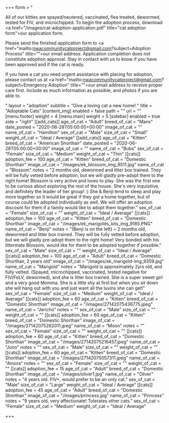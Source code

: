 +++
form = "<p>All of our kitties are spayed/neutered, vaccinated, flea treated, dewormed, tested for FIV, and microchipped. To begin the adoption process, download <a href=\"/images/cat-adoption-application.pdf\" title=\"cat adoption form\">our application form</a>.</p><p>Please send the finished application form to <a href=\"mailto:nwacommunitycatproject@gmail.com?subject=Adoption Process\" title=\"\">our email address</a>. Application completion does not constitute adoption approval. Stay in contact with us to know if you have been approved and if the cat is ready.</p><p>If you have a cat you need urgent assistance with placing for adoption, please contact us at <a href=\"mailto:nwacommunitycatproject@gmail.com?subject=Emergency Adoption\" title=\"\">our email address</a> to receive proper care first.  Include as much information as possible, and photos if you are able to.  </p>"
layout = "adoption"
subtitle = "Give a loving cat a new home! "
title = "Adoptable Cats"
[content_img]
enabled = false
path = ""
url = ""
[menu.footer]
weight = 4
[menu.main]
weight = 5
[sidebar]
enabled = true
side = "right"
[[add_cats]]
age_of_cat = "Adult"
breed_of_cat = "Manx"
date_posted = "2020-06-28T05:00:00+00:00"
image_of_cat = ""
name_of_cat = "Hamilton"
sex_of_cat = "Male"
size_of_cat = "Small"
weight_of_cat = "Ideal / Average"
[[add_cats]]
age_of_cat = "Kitten"
breed_of_cat = "American Shorthair"
date_posted = "2020-06-28T05:00:00+00:00"
image_of_cat = ""
name_of_cat = "Bubs"
sex_of_cat = "Female"
size_of_cat = "Medium"
weight_of_cat = "Thin"
[[cats]]
adoption_fee = 100
age_of_cat = "Kitten"
breed_of_cat = "Domestic Shorthair"
image_of_cat = "/images/ek_blossom_img_9511.jpg"
name_of_cat = "Blossom"
notes = "2 months old, dewormed and litter box trained.  They will be fully vetted before adoption, but we will gladly pre-adopt them to the right home!  Blossom is very active and loves to play. She was the first one to be curious about exploring the rest of the house. She's very inquisitive, and definitely the leader of her group! :) She & Benji tend to sleep and play more together so it would be great if they got a home together, but of course could be adopted individually as well.  We will offer an adoption discount for them if a family would like to adopt them together."
sex_of_cat = "Female"
size_of_cat = ""
weight_of_cat = "Ideal / Average"
[[cats]]
adoption_fee = 100
age_of_cat = "Kitten"
breed_of_cat = "Domestic Shorthair"
image_of_cat = "/images/ek_marigolds_kits_img_9185.PNG"
name_of_cat = "Benji"
notes = "(Benji is on the left) ~ 2 months old, dewormed and litter box trained.  They will be fully vetted before adoption, but we will gladly pre-adopt them to the right home!  Very bonded with his littermate Blossom, would like for them to be adopted together if possible."
sex_of_cat = "Male"
size_of_cat = ""
weight_of_cat = "Ideal / Average"
[[cats]]
adoption_fee = 100
age_of_cat = "Adult"
breed_of_cat = "Domestic Shorthair, 2 years old"
image_of_cat = "/images/ek_marigold-img_9359.jpg"
name_of_cat = "Marigold"
notes = "Marigold is approximately 2yrs old, and fully vetted.  (Spayed, microchipped, vaccinated, tested negative for FIV/FeLV, dewormed), and she is litter box trained. She is a super sweet girl and a very good Momma. She is a little shy at first but when you sit down she will hang out with you and just want all the luvins she can get!"
sex_of_cat = "Female"
size_of_cat = "Medium"
weight_of_cat = "Ideal / Average"
[[cats]]
adoption_fee = 60
age_of_cat = "Kitten"
breed_of_cat = "Domestic Shorthair"
image_of_cat = "/images/27142075436775.jpeg"
name_of_cat = "Jericho"
notes = ""
sex_of_cat = "Male"
size_of_cat = ""
weight_of_cat = ""
[[cats]]
adoption_fee = 60
age_of_cat = "Kitten"
breed_of_cat = "Domestic Shorthair"
image_of_cat = "/images/27142075262011.jpeg"
name_of_cat = "Moon"
notes = ""
sex_of_cat = "Female"
size_of_cat = ""
weight_of_cat = ""
[[cats]]
adoption_fee = 60
age_of_cat = "Kitten"
breed_of_cat = "Domestic Shorthair"
image_of_cat = "/images/27142075216457.jpeg"
name_of_cat = "Juno"
notes = ""
sex_of_cat = "Male"
size_of_cat = ""
weight_of_cat = ""
[[cats]]
adoption_fee = 60
age_of_cat = "Kitten"
breed_of_cat = "Domestic Shorthair"
image_of_cat = "/images/27142075057311.jpeg"
name_of_cat = "Amora"
notes = ""
sex_of_cat = "Female"
size_of_cat = ""
weight_of_cat = ""
[[cats]]
adoption_fee = 15
age_of_cat = "Adult"
breed_of_cat = "Domestic Shorthair"
image_of_cat = "/images/oliver1.jpg"
name_of_cat = "Oliver"
notes = "4 years old. FIV+, would prefer to be an only cat."
sex_of_cat = "Male"
size_of_cat = "Large"
weight_of_cat = "Ideal / Average"
[[cats]]
adoption_fee = 45
age_of_cat = "Adult"
breed_of_cat = "Domestic Shorthair"
image_of_cat = "/images/princess.jpg"
name_of_cat = "Princess"
notes = "9 years old, very affectionate! Tolerates other cats."
sex_of_cat = "Female"
size_of_cat = "Medium"
weight_of_cat = "Ideal / Average"

+++
